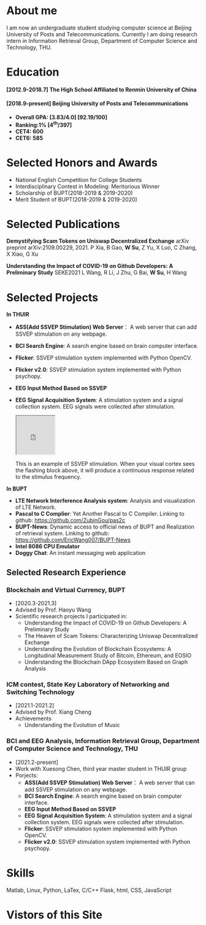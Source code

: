 # About me

I am now an undergraduate student studying computer science at Beijing University of Posts and Telecommunications.
Currently I am doing research intern in Information Retrieval Group, Department of Computer Science and Technology, THU.
# Education
#### [2012.9-2018.7]   The High School Affiliated to Renmin University of China
#### [2018.9-present]  Beijing University of Posts and Telecommunications
- **Overall GPA:  [3.83/4.0]      [92.19/100]**
- **Ranking:1%    [4<sup>th</sup>/397]**
- **CET4: 600**
- **CET6: 585**


# Selected Honors and Awards
- National English Competition for College Students
- Interdisciplinary Contest in Modeling: Meritorious Winner
- Scholarship of BUPT(2018-2019 & 2019-2020)
- Merit Student of BUPT(2018-2019 & 2019-2020)

# Selected Publications
**Demystifying Scam Tokens on Uniswap Decentralized Exchange**
arXiv preprint arXiv:2109.00229, 2021. P Xia, B Gao, **W Su**, Z Yu, X Luo, C Zhang, X Xiao, G Xu

**Understanding the Impact of COVID-19 on Github Developers: A Preliminary Study**
SEKE2021 L Wang, R Li, J Zhu, G Bai, **W Su**, H Wang



# Selected Projects
**In THUIR**
- **ASS(Add SSVEP Stimulation) Web Server**： A web server that can add SSVEP stimulation on any webpage.
- **BCI Search Engine**: A search engine based on brain computer interface.
- **Flicker**: SSVEP stimulation system implemented with Python OpenCV.
- **Flicker v2.0**: SSVEP stimulation system implemented with Python psychopy.
- **EEG Input Method Based on SSVEP**
- **EEG Signal Acquisition System**: A stimulation system and a signal collection system. EEG signals were collected after stimulation.

   <div style="">
   <iframe height="100" width="100" scrolling="no" src="https://omids.github.io/quickssvep/?setup=%257B%2522ver%2522%253A1%252C%2522boxes%2522%253A%255B%257B%2522f%2522%253A%252210%2522%252C%2522text%2522%253A%2522%2522%257D%255D%252C%2522boxOpts%2522%253A%257B%2522showInfo%2522%253Afalse%252C%2522showEdit%2522%253Afalse%252C%2522flickerText%2522%253Afalse%252C%2522fBackLoop%2522%253Afalse%252C%2522infos%2522%253A%257B%2522curF%2522%253Atrue%252C%2522avgF%2522%253Atrue%252C%2522rangeF%2522%253Afalse%252C%2522curPer%2522%253Afalse%252C%2522curDuty%2522%253Afalse%257D%257D%252C%2522options%2522%253A%257B%2522cols%2522%253A1%252C%2522fontS%2522%253A1%252C%2522fontB%2522%253Atrue%252C%2522duration%2522%253Anull%257D%257D">
   </iframe>
   <p>This is an example of SSVEP stimulation. When your visual cortex sees the flashing block above, it will produce a continuous response related to the stimulus frequency.</p>
   </div>


**In BUPT**
- **LTE Network Interference Analysis system**: Analysis and visualization of LTE Network.
- **Pascal to C Complier**: Yet Another Pascal to C Compiler. Linking to github: https://github.com/ZubinGou/pas2c
- **BUPT-News**: Dynamic access to official news of BUPT and Realization of retrieval system. Linking to github: https://github.com/EricWang007/BUPT-News
- **Intel 8086 CPU Emulator**
- **Doggy Chat**: An instant messaging web application


## Selected Research Experience
### Blockchain and Virtual Currency, BUPT
- [2020.3-2021.3]
- Advised by Prof. Haoyu Wang
- Scientific research projects I participated in: 
    - Understanding the Impact of COVID-19 on Github Developers: A Preliminary Study
    - The Heaven of Scam Tokens: Characterizing Uniswap Decentralized Exchange
    - Understanding the Evolution of Blockchain Ecosystems: A Longitudinal Measurement Study of Bitcoin, Ethereum, and EOSIO
    - Understanding the Blockchain DApp Ecosystem Based on Graph Analysis


### ICM contest, State Key Laboratory of Networking and Switching Technology
- [2021.1-2021.2]
- Advised by Prof. Xiang Cheng
- Achievements
    - Understanding the Evolution of Music


### BCI and EEG Analysis, Information Retrieval Group, Department of Computer Science and Technology, THU
- [2021.2-present] 
- Work with Xuesong Chen, third year master student in THUIR group
- Porjects:
    - **ASS(Add SSVEP Stimulation) Web Server**： A web server that can add SSVEP stimulation on any webpage.
    - **BCI Search Engine**: A search engine based on brain computer interface.
    - **EEG Input Method Based on SSVEP**
    - **EEG Signal Acquisition System**: A stimulation system and a signal collection system. EEG signals were collected after stimulation. 
    - **Flicker**: SSVEP stimulation system implemented with Python OpenCV.
    - **Flicker v2.0**: SSVEP stimulation system implemented with Python psychopy.


# Skills
Matlab, Linux, Python, LaTex, C/C++
Flask, html, CSS, JavaScript

# Vistors of this Site
<script type="text/javascript" id="clustrmaps" src="//clustrmaps.com/map_v2.js?d=GSlcQ6thoCo-X_uF8cQHnLjSZ5jzHTVAmn7ERchT880&cl=ffffff&w=a"></script>